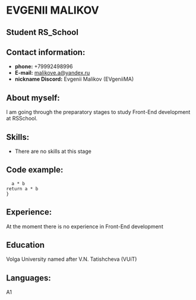 # EVGENII MALIKOV 
## Student RS_School 
## Contact information: 
* **phone:** +79992498996  
* **E-mail:** malikove.a@yandex.ru
* **nickname Discord:** Evgenii Malikov (EVgeniiMA)
## About myself: 
I am going through the preparatory stages to study Front-End development at RSSchool.
## Skills: 
* There are no skills at this stage
## Code example: 
```function multiply(a, b){
  a * b
return a * b
}
```
## Experience:
At the moment there is no experience in Front-End development
## Education 
Volga University named after V.N. Tatishcheva (VUiT)
## Languages: 
A1


